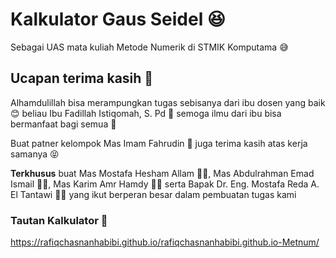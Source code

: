 # Kalkulator Gaus Seidel 😆
Sebagai UAS mata kuliah Metode Numerik di STMIK Komputama 😅

## Ucapan terima kasih 🥳
Alhamdulillah bisa merampungkan tugas sebisanya dari ibu dosen yang baik 😊 beliau Ibu Fadillah Istiqomah, S. Pd 🧕 semoga ilmu dari ibu bisa bermanfaat bagi semua 🤗

Buat patner kelompok Mas Imam Fahrudin 👨 juga terima kasih atas kerja samanya 😝

**Terkhusus** buat Mas Mostafa Hesham Allam 👨‍🎓, Mas Abdulrahman Emad Ismail 👨‍🎓, Mas Karim Amr Hamdy 👨‍🎓 serta Bapak Dr. Eng. Mostafa Reda A. El Tantawi 👨‍🏫 yang ikut berperan besar dalam pembuatan tugas kami

### Tautan Kalkulator 🤩
https://rafiqchasnanhabibi.github.io/rafiqchasnanhabibi.github.io-Metnum/ 




